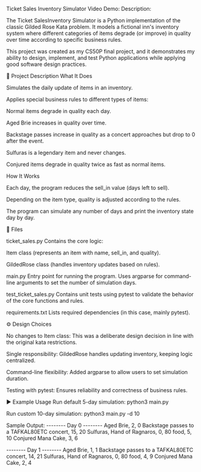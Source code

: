 Ticket Sales Inventory Simulator
Video Demo: <URL HERE>
Description:

The Ticket SalesInventory Simulator is a Python implementation of the classic Gilded Rose Kata problem. It models a fictional inn's inventory system where different categories of items degrade (or improve) in quality over time according to specific business rules.

This project was created as my CS50P final project, and it demonstrates my ability to design, implement, and test Python applications while applying good software design practices.

📌 Project Description
What It Does

Simulates the daily update of items in an inventory.

Applies special business rules to different types of items:

Normal items degrade in quality each day.

Aged Brie increases in quality over time.

Backstage passes increase in quality as a concert approaches but drop to 0 after the event.

Sulfuras is a legendary item and never changes.

Conjured items degrade in quality twice as fast as normal items.

How It Works

Each day, the program reduces the sell_in value (days left to sell).

Depending on the item type, quality is adjusted according to the rules.

The program can simulate any number of days and print the inventory state day by day.

📂 Files

ticket_sales.py
Contains the core logic:

Item class (represents an item with name, sell_in, and quality).

GildedRose class (handles inventory updates based on rules).

main.py
Entry point for running the program. Uses argparse for command-line arguments to set the number of simulation days.

test_ticket_sales.py
Contains unit tests using pytest to validate the behavior of the core functions and rules.

requirements.txt
Lists required dependencies (in this case, mainly pytest).

⚙️ Design Choices

No changes to Item class: This was a deliberate design decision in line with the original kata restrictions.

Single responsibility: GildedRose handles updating inventory, keeping logic centralized.

Command-line flexibility: Added argparse to allow users to set simulation duration.

Testing with pytest: Ensures reliability and correctness of business rules.

▶️ Example Usage
Run default 5-day simulation:
python3 main.py

Run custom 10-day simulation:
python3 main.py -d 10

Sample Output:
-------- Day 0 --------
Aged Brie, 2, 0
Backstage passes to a TAFKAL80ETC concert, 15, 20
Sulfuras, Hand of Ragnaros, 0, 80
food, 5, 10
Conjured Mana Cake, 3, 6

-------- Day 1 --------
Aged Brie, 1, 1
Backstage passes to a TAFKAL80ETC concert, 14, 21
Sulfuras, Hand of Ragnaros, 0, 80
food, 4, 9
Conjured Mana Cake, 2, 4

